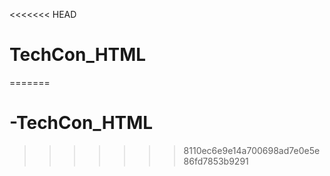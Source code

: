 <<<<<<< HEAD
# TechCon_HTML
=======
# -TechCon_HTML
>>>>>>> 8110ec6e9e14a700698ad7e0e5e86fd7853b9291
